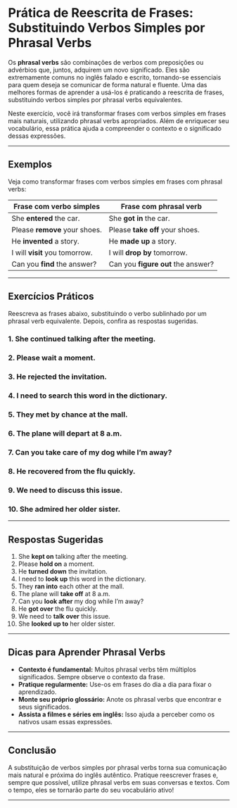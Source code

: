 
# Prática de Reescrita de Frases: Substituindo Verbos Simples por Phrasal Verbs

Os **phrasal verbs** são combinações de verbos com preposições ou advérbios que, juntos, adquirem um novo significado. Eles são extremamente comuns no inglês falado e escrito, tornando-se essenciais para quem deseja se comunicar de forma natural e fluente. Uma das melhores formas de aprender a usá-los é praticando a reescrita de frases, substituindo verbos simples por phrasal verbs equivalentes.

Neste exercício, você irá transformar frases com verbos simples em frases mais naturais, utilizando phrasal verbs apropriados. Além de enriquecer seu vocabulário, essa prática ajuda a compreender o contexto e o significado dessas expressões.

---

## Exemplos

Veja como transformar frases com verbos simples em frases com phrasal verbs:

| Frase com verbo simples         | Frase com phrasal verb         |
|---------------------------------|--------------------------------|
| She **entered** the car.        | She **got in** the car.        |
| Please **remove** your shoes.   | Please **take off** your shoes.|
| He **invented** a story.        | He **made up** a story.        |
| I will **visit** you tomorrow.  | I will **drop by** tomorrow.   |
| Can you **find** the answer?    | Can you **figure out** the answer? |

---

## Exercícios Práticos

Reescreva as frases abaixo, substituindo o verbo sublinhado por um phrasal verb equivalente. Depois, confira as respostas sugeridas.

### 1. She **continued** talking after the meeting.
### 2. Please **wait** a moment.
### 3. He **rejected** the invitation.
### 4. I need to **search** this word in the dictionary.
### 5. They **met** by chance at the mall.
### 6. The plane will **depart** at 8 a.m.
### 7. Can you **take care of** my dog while I’m away?
### 8. He **recovered** from the flu quickly.
### 9. We need to **discuss** this issue.
### 10. She **admired** her older sister.

---

## Respostas Sugeridas

1. She **kept on** talking after the meeting.
2. Please **hold on** a moment.
3. He **turned down** the invitation.
4. I need to **look up** this word in the dictionary.
5. They **ran into** each other at the mall.
6. The plane will **take off** at 8 a.m.
7. Can you **look after** my dog while I’m away?
8. He **got over** the flu quickly.
9. We need to **talk over** this issue.
10. She **looked up to** her older sister.

---

## Dicas para Aprender Phrasal Verbs

- **Contexto é fundamental:** Muitos phrasal verbs têm múltiplos significados. Sempre observe o contexto da frase.
- **Pratique regularmente:** Use-os em frases do dia a dia para fixar o aprendizado.
- **Monte seu próprio glossário:** Anote os phrasal verbs que encontrar e seus significados.
- **Assista a filmes e séries em inglês:** Isso ajuda a perceber como os nativos usam essas expressões.

---

## Conclusão

A substituição de verbos simples por phrasal verbs torna sua comunicação mais natural e próxima do inglês autêntico. Pratique reescrever frases e, sempre que possível, utilize phrasal verbs em suas conversas e textos. Com o tempo, eles se tornarão parte do seu vocabulário ativo!

---
```